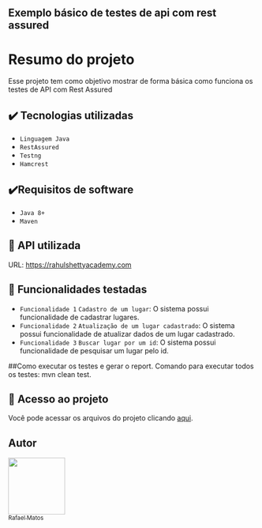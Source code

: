 ## Exemplo básico de testes de api com rest assured


# Resumo do projeto
Esse projeto tem como objetivo mostrar de forma básica como funciona os testes de API com Rest Assured

## ✔️ Tecnologias utilizadas

- ``Linguagem Java``
- ``RestAssured``
- ``Testng``
- ``Hamcrest``

## ✔️Requisitos de software

- ``Java 8+``
- ``Maven``
## 🔨 API utilizada

URL: https://rahulshettyacademy.com

## 🔨 Funcionalidades testadas 

- `Funcionalidade 1` `Cadastro de um lugar`: O sistema possui funcionalidade de cadastrar lugares.
- `Funcionalidade 2` `Atualização de um lugar cadastrado`: O sistema possui funcionalidade de atualizar dados de um lugar cadastrado.
- `Funcionalidade 3` `Buscar lugar por um id`: O sistema possui funcionalidade de pesquisar um lugar pelo id.

##Como executar os testes e gerar o report.
Comando para executar todos os testes: mvn clean test.

## 📁 Acesso ao projeto
Você pode acessar os arquivos do projeto clicando [aqui](https://github.com/rafaelmatosqa/basic-rest_assured_java/tree/main/src/).

## Autor

[<img src="https://avatars.githubusercontent.com/rafaelmatosqa?v=4" width=115><br><sub> Rafael Matos </sub>](https://github.com/rafaelmatosqa) 